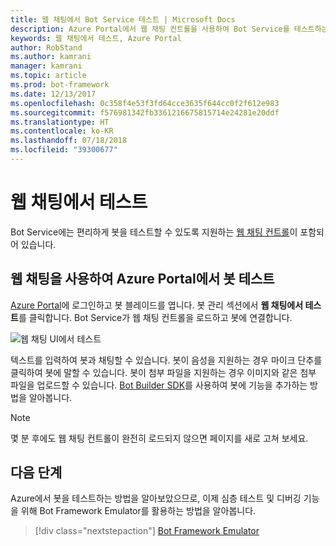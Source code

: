 ```yaml
---
title: 웹 채팅에서 Bot Service 테스트 | Microsoft Docs
description: Azure Portal에서 웹 채팅 컨트롤을 사용하여 Bot Service를 테스트하는 방법을 알아봅니다.
keywords: 웹 채팅에서 테스트, Azure Portal
author: RobStand
ms.author: kamrani
manager: kamrani
ms.topic: article
ms.prod: bot-framework
ms.date: 12/13/2017
ms.openlocfilehash: 0c358f4e53f3fd64cce3635f644cc0f2f612e983
ms.sourcegitcommit: f576981342fb3361216675815714e24281e20ddf
ms.translationtype: HT
ms.contentlocale: ko-KR
ms.lasthandoff: 07/18/2018
ms.locfileid: "39300677"
---
```

# <a name="test-in-web-chat"></a>웹 채팅에서 테스트
Bot Service에는 편리하게 봇을 테스트할 수 있도록 지원하는 [웹 채팅 컨트롤](bot-service-channel-connect-webchat.md)이 포함되어 있습니다. 

## <a name="test-a-bot-in-the-azure-portal-with-web-chat"></a>웹 채팅을 사용하여 Azure Portal에서 봇 테스트
[Azure Portal](https://portal.azure.com)에 로그인하고 봇 블레이드를 엽니다. 봇 관리 섹션에서 **웹 채팅에서 테스트**를 클릭합니다. Bot Service가 웹 채팅 컨트롤을 로드하고 봇에 연결합니다.

![웹 채팅 UI에서 테스트](~/media/test-in-webchat/test-in-webchat.png)

텍스트를 입력하여 봇과 채팅할 수 있습니다. 봇이 음성을 지원하는 경우 마이크 단추를 클릭하여 봇에 말할 수 있습니다. 봇이 첨부 파일을 지원하는 경우 이미지와 같은 첨부 파일을 업로드할 수 있습니다. [Bot Builder SDK](bot-builder-overview-getstarted.md)를 사용하여 봇에 기능을 추가하는 방법을 알아봅니다.

> [!NOTE]
> 몇 분 후에도 웹 채팅 컨트롤이 완전히 로드되지 않으면 페이지를 새로 고쳐 보세요.

## <a name="next-steps"></a>다음 단계
Azure에서 봇을 테스트하는 방법을 알아보았으므로, 이제 심층 테스트 및 디버깅 기능을 위해 Bot Framework Emulator를 활용하는 방법을 알아봅니다.

> [!div class="nextstepaction"]
> [Bot Framework Emulator](bot-service-debug-emulator.md)